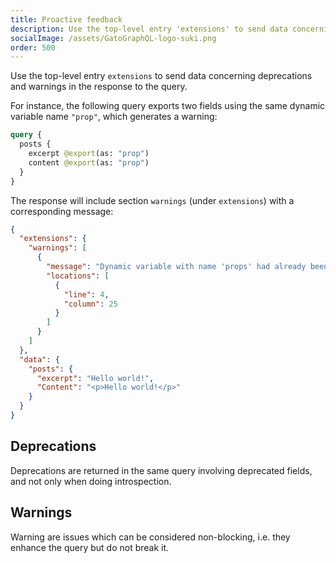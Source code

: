 ```yaml
---
title: Proactive feedback
description: Use the top-level entry 'extensions' to send data concerning deprecations and warnings in the response to the query.
socialImage: /assets/GatoGraphQL-logo-suki.png
order: 500
---
```


Use the top-level entry `extensions` to send data concerning deprecations and warnings in the response to the query.

For instance, the following query exports two fields using the same dynamic variable name `"prop"`, which generates a warning:

```graphql
query {
  posts {
    excerpt @export(as: "prop")
    content @export(as: "prop")
  }
}
```

The response will include section `warnings` (under `extensions`) with a corresponding message:

```json
{
  "extensions": {
    "warnings": [
      {
        "message": "Dynamic variable with name 'props' had already been set, had its value overridden",
        "locations": [
          {
            "line": 4,
            "column": 25
          }
        ]
      }
    ]
  },
  "data": {
    "posts": {
      "excerpt": "Hello world!",
      "Content": "<p>Hello world!</p>"
    }
  }
}
```

## Deprecations

Deprecations are returned in the same query involving deprecated fields, and not only when doing introspection.

## Warnings

Warning are issues which can be considered non-blocking, i.e. they enhance the query but do not break it.

